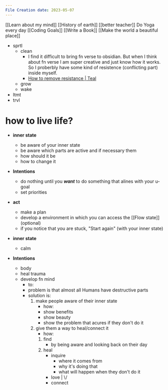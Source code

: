 ```yaml
---
File Creation date: 2023-05-07 
---
```

[[Learn about my mind]]
[[History of earth]] 
[[better teacher]]
Do Yoga every day 
[[Coding Goals]]
[[Write a Book]]
[[Make the world a beautiful place]]

- sprtl
	- clean
		- I find it difficult to bring fn verse to obsidian. But when I think about fn verse I am super creative and just know how it works. So I proberbly have some kind of resistence (conflicting part) inside myself. 
		- [How to remove resistance  | Teal](https://www.youtube.com/watch?v=Y-90Uv5LKhk)
	- grow
	- wake
- ltmt
- trvl



# how to live life?
- **inner state**
	- be aware of your inner state
	- be aware which parts are active and if necessary them
	- how should it be
	- how to change it 
- **Intentions**
	- do nothing until you ***want*** to do something that alines with your u-goal
	- set priorities
- **act**
	- make a plan
	- develop a environment in which you can access the [[Flow state]] (optional)
	- if you notice that you are stuck, "Start again" (with your inner state)


- **inner state**
	- calm
- **Intentions**
	- body 
	- heal trauma
	- develop fn mind
		- to:
		- problem is that almost all Humans have destructive parts 
		- solution is:
			1. make people aware of their inner state
				- how:
				- show benefits
				- show beauty
				- show the problem that acures if they don't do it
			2. give them a way to heal/connect it 
				- how:
				1. find
					- by being aware and looking back on their day
				2. heal
					- inquire 
						- where it comes from 
						- why it's doing that
						- what will happen when they don't do it
					- love
						|
					   \\/ 
					- connect